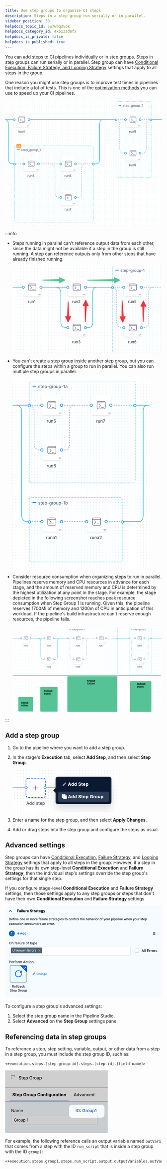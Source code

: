 ```yaml
---
title: Use step groups to organize CI steps
description: Steps in a step group run serially or in parallel.
sidebar_position: 30
helpdocs_topic_id: 5w7wbq3vok
helpdocs_category_id: 4xo13zdnfx
helpdocs_is_private: false
helpdocs_is_published: true
---
```


You can add steps to CI pipelines individually or in step groups. Steps in step groups can run serially or in parallel. Step group can have [Conditional Execution, Failure Strategy, and Looping Strategy](#advanced-settings) settings that apply to all steps in the group.

One reason you might use step groups is to improve test times in pipelines that include a lot of tests. This is one of the [optimization methods](./optimizing-ci-build-times.md) you can use to speed up your CI pipelines.

![](./static/group-ci-steps-using-step-groups-16.png)

:::info

* Steps running in parallel can't reference output data from each other, since the data might not be available if a step in the group is still running. A step can reference outputs only from other steps that have already finished running.

   ![](./static/group-ci-steps-using-step-groups-17.png)

* You can't create a step group inside another step group, but you can configure the steps within a group to run in parallel. You can also run multiple step groups in parallel.

   ![](./static/group-ci-steps-using-step-groups-18.png)

* Consider resource consumption when organizing steps to run in parallel. Pipelines reserve memory and CPU resources in advance for each stage, and the amount of reserved memory and CPU is determined by the highest utilization at any point in the stage. For example, the stage depicted in the following screenshot reaches peak resource consumption when Step Group 1 is running. Given this, the pipeline reserves 1700Mi of memory and 1200m of CPU in anticipation of this workload. If the pipeline's build infrastructure can't reserve enough resources, the pipeline fails.

   ![](./static/group-ci-steps-using-step-groups-19.png)

:::

## Add a step group

1. Go to the pipeline where you want to add a step group.
2. In the stage's **Execution** tab, select **Add Step**, and then select **Step Group**.

   ![](./static/group-ci-steps-using-step-groups-20.png)

3. Enter a name for the step group, and then select **Apply Changes**.
4. Add or drag steps into the step group and configure the steps as usual.

## Advanced settings

Step groups can have [Conditional Execution](/docs/platform/pipelines/w_pipeline-steps-reference/step-skip-condition-settings/), [Failure Strategy](/docs/platform/Pipelines/define-a-failure-strategy-on-stages-and-steps), and [Looping Strategy](/docs/platform/Pipelines/looping-strategies-matrix-repeat-and-parallelism) settings that apply to all steps in the group. However, if a step in the group has its own step-level **Conditional Execution** and **Failure Strategy**, then the individual step's settings override the step group's settings for that single step.

If you configure stage-level **Conditional Execution** and **Failure Strategy** settings, then those settings apply to any step groups or steps that don't have their own **Conditional Execution** and **Failure Strategy** settings.

![](./static/group-ci-steps-using-step-groups-21.png)

To configure a step group's advanced settings:

1. Select the step group name in the Pipeline Studio.
2. Select **Advanced** on the **Step Group** settings pane.

## Referencing data in step groups

To reference a step, step setting, variable, output, or other data from a step in a step group, you must include the step group ID, such as:

```
<+execution.steps.[step-group-id].steps.[step-id].[field-name]>
```

![](./static/group-ci-steps-using-step-groups-22.png)


For example, the following reference calls an output variable named `outVar1` that comes from a step with the ID `run_script` that is inside a step group with the ID `group1`:

```
<+execution.steps.group1.steps.run_script.output.outputVariables.outVar1>
```
